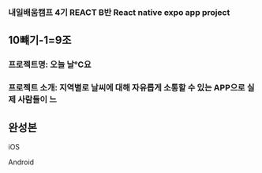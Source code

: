 ### 내일배움캠프 4기 REACT B반 React native expo app project

## 10뺴기-1=9조

### 프로젝트명: 오늘 날℃요

### 프로젝트 소개: 지역별로 날씨에 대해 자유롭게 소통할 수 있는 APP으로 실제 사람들이 느

## 완성본

iOS

Android
